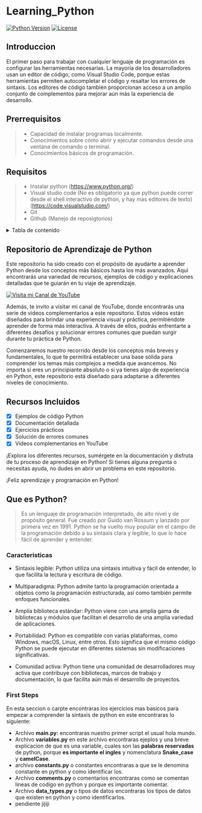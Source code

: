 # Learning_Python
[![Python Version](https://img.shields.io/badge/python-3.8%2B-blue)](https://www.python.org/downloads/)
[![License](https://img.shields.io/badge/license-MIT-green)](https://opensource.org/licenses/MIT)

## Introduccion
El primer paso para trabajar con cualquier lenguaje de programación es configurar las herramientas necesarias. La mayoría de los desarrolladores usan un editor de código, como Visual Studio Code, porque estas herramientas permiten autocompletar el código y resaltar los errores de sintaxis. Los editores de código también proporcionan acceso a un amplio conjunto de complementos para mejorar aún más la experiencia de desarrollo.

## Prerrequisitos
> * Capacidad de instalar programas localmente.
> * Conocimientos sobre cómo abrir y ejecutar comandos desde una ventana de comando o terminal.
> * Conocimientos básicos de programación.

## Requisitos
> * Instalar python (https://www.python.org/)
> * Visual studio code (No es obligatorio ya que python puede correr desde el shell interactivo de python, y hay mas editores de texto)(https://code.visualstudio.com/)
> * Git
> * Github (Manejo de reposigtorios)

<details>
<summary>Tabla de contenido</summary>

## TABLA DE CONTENIDO
- [Learning\_Python](#learning_python)
  - [Introduccion](#introduccion)
  - [Prerrequisitos](#prerrequisitos)
  - [Requisitos](#requisitos)
  - [TABLA DE CONTENIDO](#tabla-de-contenido)
  - [Repositorio de Aprendizaje de Python](#repositorio-de-aprendizaje-de-python)
  - [Recursos Incluidos](#recursos-incluidos)
  - [Que es Python?](#que-es-python)
    - [Caracteristicas](#caracteristicas)
    - [**First Steps**](#first-steps)
</details>


## Repositorio de Aprendizaje de Python

Este repositorio ha sido creado con el propósito de ayudarte a aprender Python desde los conceptos más básicos hasta los más avanzados. Aquí encontrarás una variedad de recursos, ejemplos de código y explicaciones detalladas que te guiarán en tu viaje de aprendizaje.

[![Visita mi Canal de YouTube](https://img.shields.io/badge/Visita%20mi%20Canal-YouTube-red)](https://www.youtube.com/tucanaldeyoutube)

Además, te invito a visitar mi canal de YouTube, donde encontrarás una serie de videos complementarios a este repositorio. Estos videos están diseñados para brindar una experiencia visual y práctica, permitiéndote aprender de forma más interactiva. A través de ellos, podrás enfrentarte a diferentes desafíos y solucionar errores comunes que puedan surgir durante tu práctica de Python.

Comenzaremos nuestro recorrido desde los conceptos más breves y fundamentales, lo que te permitirá establecer una base sólida para comprender los temas más complejos a medida que avancemos. No importa si eres un principiante absoluto o si ya tienes algo de experiencia en Python, este repositorio está diseñado para adaptarse a diferentes niveles de conocimiento.


## Recursos Incluidos

- [x] Ejemplos de código Python
- [x] Documentación detallada
- [x] Ejercicios prácticos
- [x] Solución de errores comunes
- [x] Videos complementarios en YouTube

¡Explora los diferentes recursos, sumérgete en la documentación y disfruta de tu proceso de aprendizaje en Python! Si tienes alguna pregunta o necesitas ayuda, no dudes en abrir un problema en este repositorio.

¡Feliz aprendizaje y programación en Python!


## Que es Python?
> Es un lenguaje de programación interpretado, de alto nivel y de propósito general. Fue creado por Guido van Rossum y lanzado por primera vez en 1991. Python se ha vuelto muy popular en el campo de la programación debido a su sintaxis clara y legible, lo que lo hace fácil de aprender y entender.

### Caracteristicas

* Sintaxis legible: Python utiliza una sintaxis intuitiva y fácil de entender, lo que facilita la lectura y escritura de código.

* Multiparadigma: Python admite tanto la programación orientada a objetos como la programación estructurada, así como también permite enfoques funcionales.

* Amplia biblioteca estándar: Python viene con una amplia gama de bibliotecas y módulos que facilitan el desarrollo de una amplia variedad de aplicaciones.

* Portabilidad: Python es compatible con varias plataformas, como Windows, macOS, Linux, entre otros. Esto significa que el mismo código Python se puede ejecutar en diferentes sistemas sin modificaciones significativas.

* Comunidad activa: Python tiene una comunidad de desarrolladores muy activa que contribuye con bibliotecas, marcos de trabajo y documentación, lo que facilita aún más el desarrollo de proyectos.


### **First Steps**
En esta seccion o carpte encontraras los ejercicios mas basicos para empezar a comprender la sintaxis de python en este encontraras lo siguiente:
* Archivo **main.py:** encontraras nuestro primer script el usual hola mundo.
* Archivo **variables.py** en este archivo encontraras ejeplos y una breve explicacion de que es una variable, cuales son las **palabras reservadas** de python, porque **es importante el ingles** y nomenclatura **Snake_case** y **camelCase**.
* archivo **constants.py** o constantes encontraras a que se le denomina constante en python y como identificar los.
* Archivo **comments.py** o comentarios encontraras como se comentan lineas de codigo en python y porque es importante comentar.
* Archivo **data_types.py** o tipos de datos encontraras los tipos de datos que existen en python y como identificarlos.
* pendiente jijiji
